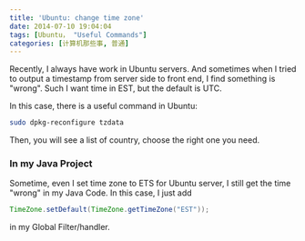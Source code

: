 ```yaml
---
title: 'Ubuntu: change time zone'
date: 2014-07-10 19:04:04
tags: [Ubuntu， "Useful Commands"]
categories: [计算机那些事, 普通]
---
```

Recently, I always have work in Ubuntu servers. And sometimes when I tried to output a timestamp from server side to front end, I find something is "wrong". Such I want time in EST, but the default is UTC.
<!-- more -->

In this case, there is a useful command in Ubuntu:  

```bash
sudo dpkg-reconfigure tzdata
```

Then, you will see a list of country, choose the right one you need.

### In my Java Project
Sometime, even I set time zone to ETS for Ubuntu server, I still get the time "wrong" in my Java Code. In this case, I just add

```java
TimeZone.setDefault(TimeZone.getTimeZone("EST"));
```

in my Global Filter/handler.
